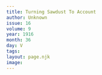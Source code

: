 ```yaml
---
title: Turning Sawdust To Account
author: Unknown
issue: 16
volume: 9
year: 1916
month: 36
day: V
tags:
layout: page.njk
image:
---
```



